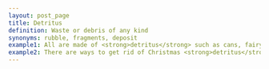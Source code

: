```yaml
---
layout: post_page
title: Detritus
definition: Waste or debris of any kind
synonyms: rubble, fragments, deposit
example1: All are made of <strong>detritus</strong> such as cans, fairy lights, plastic flowers and toys that Yore has found, had donated to him.
example2: There are ways to get rid of Christmas <strong>detritus</strong> in ways that help the environment.
---
```


